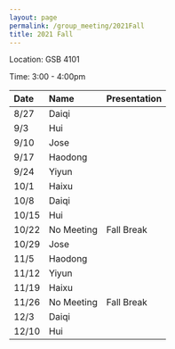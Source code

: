 ```yaml
---
layout: page
permalink: /group_meeting/2021Fall
title: 2021 Fall
---
```


Location: GSB 4101 

Time: 3:00 - 4:00pm


| Date    | Name       | Presentation |
| :----   | :----------------------|:------------ |
| 8/27 | Daiqi |  |
| 9/3  | Hui | |
| 9/10 | Jose | | 
| 9/17 | Haodong |  |
| 9/24 | Yiyun |  |
| 10/1 | Haixu |  |
| 10/8 | Daiqi |  |
| 10/15 | Hui | |
| 10/22 | No Meeting | Fall Break |
| 10/29 | Jose | |
| 11/5  | Haodong | |
| 11/12 | Yiyun|  |
| 11/19 | Haixu |   |
| 11/26 | No Meeting |  Fall Break|
| 12/3 |Daiqi |   |
| 12/10 | Hui |  |


